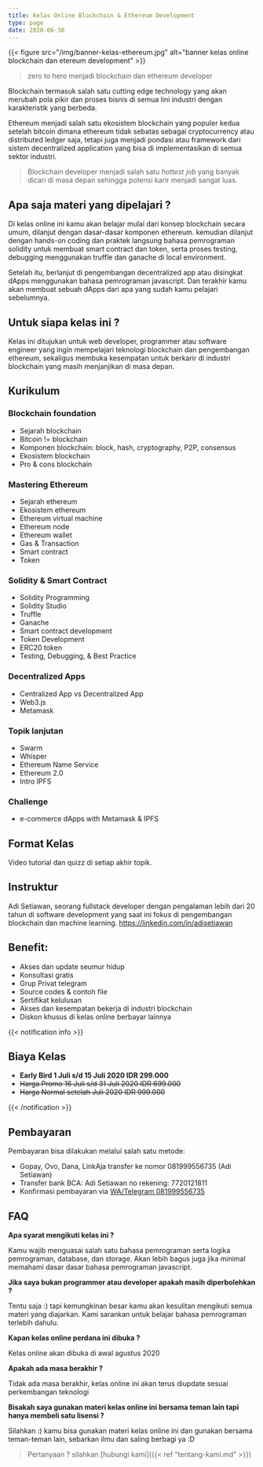 ```yaml
---
title: Kelas Online Blockchain & Ethereum Development
type: page
date: 2020-06-30
---
```


{{< figure src="/img/banner-kelas-ethereum.jpg" alt="banner kelas online blockchain dan etereum development" >}}

> zero to hero menjadi blockchain dan ethereum developer

Blockchain termasuk salah satu cutting edge technology yang akan merubah pola pikir dan proses bisnis di semua lini industri dengan karakteristik yang berbeda. 

Ethereum menjadi salah satu ekosistem blockchain yang populer kedua setelah bitcoin dimana ethereum tidak sebatas sebagai cryptocurrency atau distributed ledger saja, tetapi juga menjadi pondasi atau framework dari sistem decentralized application yang bisa di implementasikan di semua sektor industri. 

>Blockchain developer menjadi salah satu *hottest job* yang banyak dicari di masa depan sehingga potensi karir menjadi sangat luas.

## Apa saja materi yang dipelajari ?

Di kelas online ini kamu akan belajar mulai dari konsep blockchain secara umum, dilanjut dengan dasar-dasar komponen ethereum. kemudian dilanjut dengan hands-on coding dan praktek langsung bahasa pemrograman solidity untuk membuat smart contract dan token, serta proses testing, debugging menggunakan truffle dan ganache di local environment. 

Setelah itu, berlanjut di pengembangan decentralized app atau disingkat dApps menggunakan bahasa pemrograman javascript. Dan terakhir kamu akan membuat sebuah dApps dari apa yang sudah kamu pelajari sebelumnya.

## Untuk siapa kelas ini ?

Kelas ini ditujukan untuk web developer, programmer atau software engineer yang ingin mempelajari teknologi blockchain dan pengembangan ethereum, sekaligus membuka kesempatan untuk berkarir di industri blockchain yang masih menjanjikan di masa depan.

## Kurikulum

### Blockchain foundation

* Sejarah blockchain
* Bitcoin != blockchain
* Komponen blockchain: block, hash, cryptography, P2P, consensus
* Ekosistem blockchain
* Pro & cons blockchain

### Mastering Ethereum

* Sejarah ethereum
* Ekosistem ethereum
* Ethereum virtual machine
* Ethereum node
* Ethereum wallet
* Gas & Transaction
* Smart contract
* Token

### Solidity & Smart Contract

* Solidity Programming
* Solidity Studio
* Truffle
* Ganache
* Smart contract development
* Token Development
* ERC20 token
* Testing, Debugging, & Best Practice

### Decentralized Apps

* Centralized App vs Decentralized App
* Web3.js
* Metamask

### Topik lanjutan

* Swarm
* Whisper
* Ethereum Name Service
* Ethereum 2.0
* Intro IPFS

### Challenge

* e-commerce dApps with Metamask & IPFS

## Format Kelas

Video tutorial dan quizz di setiap akhir topik.

## Instruktur

Adi Setiawan, seorang fullstack developer dengan pengalaman lebih dari 20 tahun di software development yang saat ini fokus di pengembangan blockchain dan machine learning. https://linkedin.com/in/adisetiawan

## Benefit:

* Akses dan update seumur hidup
* Konsultasi gratis
* Grup Privat telegram
* Source codes & contoh file
* Sertifikat kelulusan
* Akses dan kesempatan bekerja di industri blockchain
* Diskon khusus di kelas online berbayar lainnya

{{< notification info >}}

## Biaya Kelas

* **Early Bird 1 Juli s/d 15 Juli 2020 IDR 299.000**
* ~~Harga Promo 16 Juli s/d 31 Juli 2020 IDR 699.000~~
* ~~Harga Normal setelah Juli 2020 IDR 999.000~~

{{< /notification >}}

## Pembayaran

Pembayaran bisa dilakukan melalui salah satu metode:

* Gopay, Ovo, Dana, LinkAja transfer ke nomor 081999556735 (Adi Setiawan)
* Transfer bank BCA: Adi Setiawan no rekening: 7720121811
* Konfirmasi pembayaran via [WA/Telegram 081999556735](https://api.whatsapp.com/send?phone=6281999556735&text=Halo%2C%20konfirmasi%20pembayaran%20kelas%20online%20blockchain%20ethereum
)

## FAQ

**Apa syarat mengikuti kelas ini ?**

Kamu wajib menguasai salah satu bahasa pemrograman serta logika pemrograman, database, dan storage. Akan lebih bagus juga jika minimal memahami dasar dasar bahasa pemrograman javascript.

**Jika saya bukan programmer atau developer apakah masih diperbolehkan ?**

Tentu saja :) tapi kemungkinan besar kamu akan kesulitan mengikuti semua materi yang diajarkan. Kami sarankan untuk belajar bahasa pemrograman terlebih dahulu.

**Kapan kelas online perdana ini dibuka ?**

Kelas online akan dibuka di awal agustus 2020

**Apakah ada masa berakhir ?**

Tidak ada masa berakhir, kelas online ini akan terus diupdate sesuai perkembangan teknologi

**Bisakah saya gunakan materi kelas online ini bersama teman lain tapi hanya membeli satu lisensi ?**

Silahkan :) kamu bisa gunakan materi kelas online ini dan gunakan bersama teman-teman lain, sebarkan ilmu dan saling berbagi ya :D

> Pertanyaan ? silahkan [hubungi kami]({{< ref "tentang-kami.md" >}})